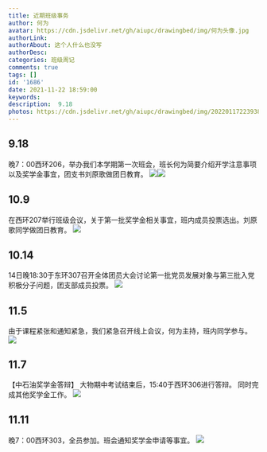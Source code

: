 ```yaml
---
title: 近期班级事务
author: 何为
avatar: https://cdn.jsdelivr.net/gh/aiupc/drawingbed/img/何为头像.jpg
authorLink: 
authorAbout: 这个人什么也没写
authorDesc: 
categories: 班级周记 
comments: true
tags: []
id: '1686'
date: 2021-11-22 18:59:00
keywords:
description:  9.18
photos: https://cdn.jsdelivr.net/gh/aiupc/drawingbed/img/20220117223938.png
---
```


## 9.18

晚7：00西环206，举办我们本学期第一次班会，班长何为简要介绍开学注意事项以及奖学金事宜，团支书刘原歌做团日教育。 ![](https://cdn.jsdelivr.net/gh/aiupc/drawingbed/img/关于奖学金的相关事宜-300x225.jpg)![](https://cdn.jsdelivr.net/gh/aiupc/drawingbed/img/团日教育2-4-300x225.jpg)

## 10.9

在西环207举行班级会议，关于第一批奖学金相关事宜，班内成员投票选出。刘原歌同学做团日教育。 ![](https://cdn.jsdelivr.net/gh/aiupc/drawingbed/img/团日教育-2-300x225.jpg)

## 10.14

14日晚18:30于东环307召开全体团员大会讨论第一批党员发展对象与第三批入党积极分子问题，团支部成员投票。 ![](https://cdn.jsdelivr.net/gh/aiupc/drawingbed/img/入党积极分子个人汇报-300x225.jpg)

## 11.5

由于课程紧张和通知紧急，我们紧急召开线上会议，何为主持，班内同学参与。 ![](https://cdn.jsdelivr.net/gh/aiupc/drawingbed/img/11-5讲解-300x169.png)

## 11.7

【中石油奖学金答辩】 大物期中考试结束后，15:40于西环306进行答辩。 同时完成其他奖学金工作。 ![](https://cdn.jsdelivr.net/gh/aiupc/drawingbed/img/奖学金现场-300x225.jpg)

## 11.11

晚7：00西环303，全员参加。班会通知奖学金申请等事宜。 ![](https://cdn.jsdelivr.net/gh/aiupc/drawingbed/img/11.11班会-300x225.jpg)